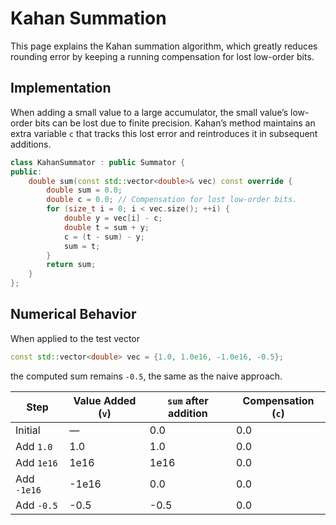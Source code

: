 # Kahan Summation

This page explains the Kahan summation algorithm, which greatly reduces rounding error by keeping a running compensation for lost low-order bits.

## Implementation

When adding a small value to a large accumulator, the small value’s low-order bits can be lost due to finite precision. Kahan’s method maintains an extra variable `c` that tracks this lost error and reintroduces it in subsequent additions.

```cpp
class KahanSummator : public Summator {
public:
    double sum(const std::vector<double>& vec) const override {
        double sum = 0.0;
        double c = 0.0; // Compensation for lost low-order bits.
        for (size_t i = 0; i < vec.size(); ++i) {
            double y = vec[i] - c;
            double t = sum + y;
            c = (t - sum) - y;
            sum = t;
        }
        return sum;
    }
};
```

## Numerical Behavior

When applied to the test vector

```cpp
const std::vector<double> vec = {1.0, 1.0e16, -1.0e16, -0.5};
``` 

the computed sum remains `-0.5`, the same as the naive approach. 

| Step             | Value Added (`v`) | `sum` after addition | Compensation (`c`) |
|------------------|-------------------|----------------------|--------------------|
| Initial          | —                 | 0.0                  | 0.0                |
| Add `1.0`        | 1.0               | 1.0                  | 0.0                |
| Add `1e16`       | 1e16              | 1e16                 | 0.0                |
| Add `-1e16`      | -1e16             | 0.0                  | 0.0                |
| Add `-0.5`       | -0.5              | -0.5                 | 0.0                |
